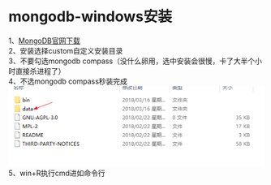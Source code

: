 # mongodb-windows安装

1、<a target="_blank" href="https://www.mongodb.com/download-center#community">MongoDB官网下载</a></br>
2、安装选择custom自定义安装目录</br>
3、不要勾选mongodb compass（没什么卵用，选中安装会很慢，卡了大半个小时直接杀进程了）</br>
4、不选mongodb compass秒装完成</br>
	 <img src='./images/img1.png'/>
5、win+R执行cmd进如命令行</br>
